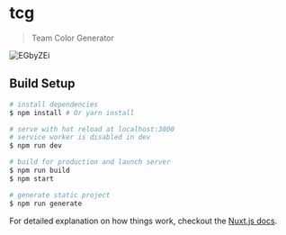 # tcg

> Team Color Generator

![EGbyZEi](https://user-images.githubusercontent.com/14079937/55016464-1cc59680-4fef-11e9-8777-e4a600c91be5.png)
## Build Setup

``` bash
# install dependencies
$ npm install # Or yarn install

# serve with hot reload at localhost:3000
# service worker is disabled in dev
$ npm run dev

# build for production and launch server
$ npm run build
$ npm start

# generate static project
$ npm run generate
```

For detailed explanation on how things work, checkout the [Nuxt.js docs](https://github.com/nuxt/nuxt.js).

